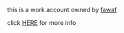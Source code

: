 this is a work account owned by [fawaf](https://github.com/fawaf)

click [HERE](https://www.xilef.org/notwaf) for more info
